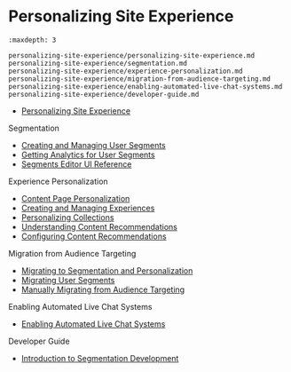 # Personalizing Site Experience

```{toctree}
:maxdepth: 3

personalizing-site-experience/personalizing-site-experience.md
personalizing-site-experience/segmentation.md
personalizing-site-experience/experience-personalization.md
personalizing-site-experience/migration-from-audience-targeting.md
personalizing-site-experience/enabling-automated-live-chat-systems.md
personalizing-site-experience/developer-guide.md
```

* [Personalizing Site Experience](./personalizing-site-experience/personalizing-site-experience.md)

Segmentation

* [Creating and Managing User Segments](./personalizing-site-experience/segmentation/creating-and-managing-user-segments.md)
* [Getting Analytics for User Segments](./personalizing-site-experience/segmentation/getting-analytics-for-user-segments.md)
* [Segments Editor UI Reference](./personalizing-site-experience/segmentation/segments-editor-ui-reference.md)

Experience Personalization

* [Content Page Personalization](./personalizing-site-experience/experience-personalization/content-page-personalization.md)
* [Creating and Managing Experiences](./personalizing-site-experience/experience-personalization/creating-and-managing-experiences.md)
* [Personalizing Collections](./personalizing-site-experience/experience-personalization/personalizing-collections.md)
* [Understanding Content Recommendations](./personalizing-site-experience/experience-personalization/understanding-content-recommendations.md)
* [Configuring Content Recommendations](./personalizing-site-experience/experience-personalization/configuring-content-recommendations.md)

Migration from Audience Targeting

* [Migrating to Segmentation and Personalization](./personalizing-site-experience/migration-from-audience-targeting/migrating-to-segmentation-and-personalization.md)
* [Migrating User Segments](./personalizing-site-experience/migration-from-audience-targeting/migrating-user-segments.md)
* [Manually Migrating from Audience Targeting](./personalizing-site-experience/migration-from-audience-targeting/manually-migrating-from-audience-targeting.md)

Enabling Automated Live Chat Systems 
* [Enabling Automated Live Chat Systems](./personalizing-site-experience/enabling-automated-live-chat-systems/enabling-automated-live-chat-systems.md)

Developer Guide

* [Introduction to Segmentation Development](./personalizing-site-experience/developer-guide/introduction-to-segmentation-development.md)